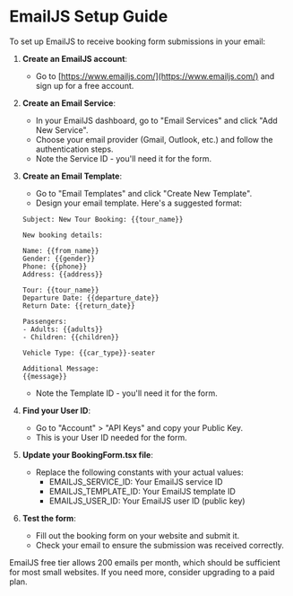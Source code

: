 
# EmailJS Setup Guide

To set up EmailJS to receive booking form submissions in your email:

1. **Create an EmailJS account**:
   - Go to [https://www.emailjs.com/](https://www.emailjs.com/) and sign up for a free account.

2. **Create an Email Service**:
   - In your EmailJS dashboard, go to "Email Services" and click "Add New Service".
   - Choose your email provider (Gmail, Outlook, etc.) and follow the authentication steps.
   - Note the Service ID - you'll need it for the form.

3. **Create an Email Template**:
   - Go to "Email Templates" and click "Create New Template".
   - Design your email template. Here's a suggested format:

   ```
   Subject: New Tour Booking: {{tour_name}}

   New booking details:

   Name: {{from_name}}
   Gender: {{gender}}
   Phone: {{phone}}
   Address: {{address}}
   
   Tour: {{tour_name}}
   Departure Date: {{departure_date}}
   Return Date: {{return_date}}
   
   Passengers:
   - Adults: {{adults}}
   - Children: {{children}}
   
   Vehicle Type: {{car_type}}-seater
   
   Additional Message:
   {{message}}
   ```

   - Note the Template ID - you'll need it for the form.

4. **Find your User ID**:
   - Go to "Account" > "API Keys" and copy your Public Key.
   - This is your User ID needed for the form.

5. **Update your BookingForm.tsx file**:
   - Replace the following constants with your actual values:
     - EMAILJS_SERVICE_ID: Your EmailJS service ID
     - EMAILJS_TEMPLATE_ID: Your EmailJS template ID
     - EMAILJS_USER_ID: Your EmailJS user ID (public key)

6. **Test the form**:
   - Fill out the booking form on your website and submit it.
   - Check your email to ensure the submission was received correctly.

EmailJS free tier allows 200 emails per month, which should be sufficient for most small websites. If you need more, consider upgrading to a paid plan.
